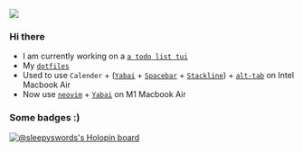 ![](https://img.shields.io/badge/status-sleepy-ff69b4)

### Hi there
- I am currently working on a [`a todo list tui`](https://github.com/SleepySwords/do_todo) 
- My [`dotfiles`](https://github.com/SleepySwords/dotfiles)
- Used to use `Calender` + ([`Yabai`](https://github.com/koekeishiya/yabai/) + [`Spacebar`](https://github.com/cmacrae/spacebar/) + [`Stackline`](https://github.com/AdamWagner/stackline)) + [`alt-tab`](https://alt-tab-macos.netlify.app/) on Intel Macbook Air
- Now use [`neovim`](https://neovim.io/) + [`Yabai`](https://github.com/koekeishiya/yabai/) on M1 Macbook Air

### Some badges :)
[![@sleepyswords's Holopin board](https://holopin.me/sleepyswords)](https://holopin.io/@sleepyswords)
